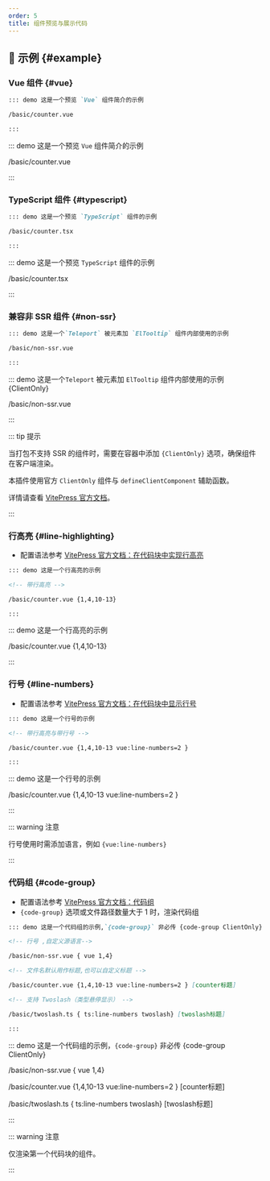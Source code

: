 ```yaml
---
order: 5
title: 组件预览与展示代码
---
```


<!-- @include: ../../../packages/demo-preview/README.md -->

## 📝 示例 {#example}

### Vue 组件 {#vue}

```markdown
::: demo 这是一个预览 `Vue` 组件简介的示例

/basic/counter.vue

:::
```

::: demo 这是一个预览 `Vue` 组件简介的示例

/basic/counter.vue

:::

### TypeScript 组件 {#typescript}

```markdown
::: demo 这是一个预览 `TypeScript` 组件的示例

/basic/counter.tsx

:::
```

::: demo 这是一个预览 `TypeScript` 组件的示例

/basic/counter.tsx

:::

### 兼容非 SSR 组件 {#non-ssr}

```markdown
::: demo 这是一个`Teleport` 被元素加 `ElTooltip` 组件内部使用的示例

/basic/non-ssr.vue

:::
```

::: demo 这是一个`Teleport` 被元素加 `ElTooltip` 组件内部使用的示例 {ClientOnly}

/basic/non-ssr.vue

:::

::: tip 提示

当打包不支持 SSR 的组件时，需要在容器中添加 `{ClientOnly}` 选项，确保组件在客户端渲染。

本插件使用官方 `ClientOnly` 组件与 `defineClientComponent` 辅助函数。

详情请查看 [VitePress 官方文档](https://vitepress.dev/zh/guide/ssr-compat#defineclientcomponent)。

:::

### 行高亮 {#line-highlighting}

- 配置语法参考 [VitePress 官方文档：在代码块中实现行高亮](https://vitepress.dev/zh/guide/markdown#line-highlighting-in-code-blocks)

```markdown
::: demo 这是一个行高亮的示例

<!-- 带行高亮 -->

/basic/counter.vue {1,4,10-13}

:::
```

::: demo 这是一个行高亮的示例

/basic/counter.vue {1,4,10-13}

:::

### 行号 {#line-numbers}

- 配置语法参考 [VitePress 官方文档：在代码块中显示行号](https://vitepress.dev/zh/guide/markdown#line-numbers)

```markdown
::: demo 这是一个行号的示例

<!-- 带行高亮与带行号 -->

/basic/counter.vue {1,4,10-13 vue:line-numbers=2 }

:::
```

::: demo 这是一个行号的示例

/basic/counter.vue {1,4,10-13 vue:line-numbers=2 }

:::

::: warning 注意

行号使用时需添加语言，例如 `{vue:line-numbers}`

:::

### 代码组 {#code-group}

- 配置语法参考 [VitePress 官方文档：代码组](https://vitepress.dev/zh/guide/markdown#code-groups)
- `{code-group}` 选项或文件路径数量大于 1 时，渲染代码组

```markdown
::: demo 这是一个代码组的示例,`{code-group}` 非必传 {code-group ClientOnly}

<!-- 行号 ,自定义源语言-->

/basic/non-ssr.vue { vue 1,4}

<!-- 文件名默认用作标题,也可以自定义标题 -->

/basic/counter.vue {1,4,10-13 vue:line-numbers=2 } [counter标题]

<!-- 支持 Twoslash（类型悬停显示） -->

/basic/twoslash.ts { ts:line-numbers twoslash} [twoslash标题]

:::
```

::: demo 这是一个代码组的示例，`{code-group}` 非必传 {code-group ClientOnly}

/basic/non-ssr.vue { vue 1,4}

/basic/counter.vue {1,4,10-13 vue:line-numbers=2 } [counter标题]

/basic/twoslash.ts { ts:line-numbers twoslash} [twoslash标题]

:::

::: warning 注意

仅渲染第一个代码块的组件。

:::

<!-- @include: ../../../packages/demo-preview/CHANGELOG.md -->

